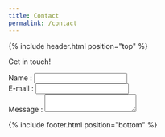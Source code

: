 ```yaml
---
title: Contact
permalink: /contact
---
```

{% include header.html position="top" %}

Get in touch!

<form action="/ma-page-de-traitement" method="post">
    <div>
        <label for="name">Name :</label>
        <input type="text" id="name" name="user_name">
    </div>
    <div>
        <label for="mail">E-mail :</label>
        <input type="email" id="mail" name="user_mail">
    </div>
    <div>
        <label for="msg">Message :</label>
        <textarea id="msg" name="user_message"></textarea>
    </div>
</form>

{% include footer.html position="bottom" %}